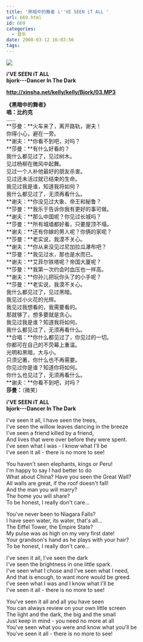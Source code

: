 ```yaml
---
title: '黑暗中的舞者 i''VE SEEN iT ALL '
url: 669.html
id: 669
categories:
  - 音乐
date: 2008-03-12 16:03:56
tags:
---
```


![](http://photo.guolaijie.com/rooufer/attachments/month_0803/82008312155524.jpg)  
  
**i'VE SEEN iT ALL  
bjork---Dancer In The Dark**  
  
**http://xinsha.net/kelly/kelly/Bjork/03.MP3**  
  
  
**《黑暗中的舞者》  
唱：比约克**  
……  
**莎曼：**火车来了，离开路轨，谢夫！  
你得小心，避在一旁。  
**谢夫：**你看不到吧，对吗？  
**莎曼：**有什么好看的？  
我什么都见过了，见过树木。  
见过杨柳在微风中起舞。  
见过一个人补他最好的朋友杀害。  
见过还未活过就已结束的生命。  
我见过我是谁，知道我将如何？  
我什么都见过了，无须再看什么。  
**谢夫：**你没见过大象、帝王和秘鲁？  
**莎曼：**我乐于告诉你我有更好的事可做。  
**谢夫：**那么中国呢？你见过长城吗？  
**莎曼：**所有城墙都好看，只要屋顶不塌。  
**谢夫：**还有你嫁的男人呢？你俩的家呢？  
**莎曼：**老实说，我漠不关心。  
**谢夫：**你从来没见过尼加拉瓜瀑布吧？  
**莎曼：**我见过水，那也是水而已。  
**谢夫：**艾菲尔铁塔呢？帝国大厦呢？  
**莎曼：**我第一次约会时血压也一样高。  
**谢夫：**你孙儿把玩你头了的小手呢？  
**莎曼：**老实说，我漠不关心。  
我什么都见过了，见过黑暗。  
我见过小火花的光辉。  
我见过我想看的，我需要看的。  
那就够了，想多要就是贪心。  
我见过我是谁？知道我将如何。  
我什么都见过了，无须再看什么。  
**合唱：**你什么都见过了，你见过的一切。  
你都可在自己的不荧幕上重温。  
光明和黑暗，大与小。  
只须记著，你什么也不再需要。  
你见过你是谁？知道你将如何。  
你什么也见过了，无须再看什么。  
**谢夫：**你看不到吧，对吗？  
**莎曼：**（微笑）  
  
**i'VE SEEN iT ALL  
bjork---Dancer In The Dark**  
  
I've seen it all, I have seen the trees,  
I've seen the willow leaves dancing in the breeze  
I've seen a friend killed by a friend,  
And lives that were over before they were spent.  
I've seen what I was - I know what I'll be  
I've seen it all - there is no more to see!  
  
You haven't seen elephants, kings or Peru!  
I'm happy to say I had better to do  
What about China? Have you seen the Great Wall?  
All walls are great, if the roof doesn't fall!  
And the man you will marry?  
The home you will share?  
To be honest, I really don't care...  
  
You've never been to Niagara Falls?  
I have seen water, its water, that's all...  
The Eiffel Tower, the Empire State?  
My pulse was as high on my very first date!  
Your grandson's hand as he plays with your hair?  
To be honest, I really don't care...  
  
I've seen it all, I've seen the dark  
I've seen the brightness in one little spark.  
I've seen what I chose and I've seen what I need,  
And that is enough, to want more would be greed.  
I've seen what I was and I know what I'll be  
I've seen it all - there is no more to see!  
  
You've seen it all and all you have seen  
You can always review on your own little screen  
The light and the dark, the big and the small  
Just keep in mind - you need no more at all  
You've seen what you were and know what you'll be  
You've seen it all - there is no more to see!